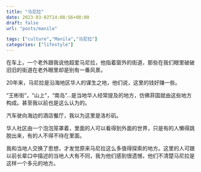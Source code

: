 ```yaml
---
title: "马尼拉"
date: 2023-03-02T14:08:56+08:00
draft: false
url: "posts/manila"

tags: ["culture","Manila","马尼拉"]
categories: ["lifestyle"]
---
```


在车上，一个老外跟我说他超爱马尼拉，他指着窗外的街道，那些在我们眼里破破旧旧的街道在老外眼里却是别有一番风景。

20年来，马尼拉是沿海地区华人的谋生之地，他们说，这里的钱好赚一些。

“王彬街”，“山上”，“南岛”…是当地华人经常提及的地方，仿佛菲国就由这些地方构成。甚至我以前也是这么认为的。

汽车驶向海边的酒店餐厅，我以为这里是洛杉矶。

华人社区由一个泡泡笼罩着，里面的人可以看得到外面的世界，只是有的人懒得跳脱出来，有的人不得不待在里面。

我和当地人交换了思想，才发觉原来马尼拉这么多值得探索的地方。这里的人可跟以前长辈口中描述的当地人大有不同，我为他们感到很遗憾，他们不清楚马尼拉是这样一个多元的地方。